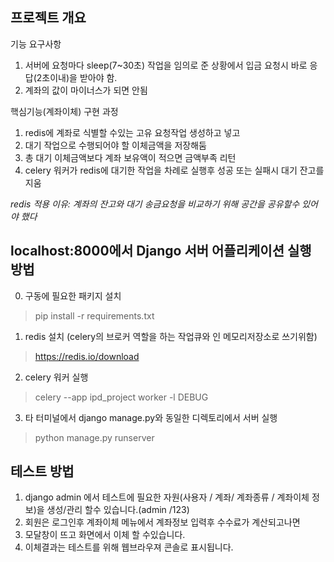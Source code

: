 프로젝트 개요
-------------
기능 요구사항
1. 서버에 요청마다 sleep(7~30초) 작업을 임의로 준 상황에서 입금 요청시 바로 응답(2초이내)을 받아야 함.
2. 계좌의 값이 마이너스가 되면 안됨

핵심기능(계좌이체) 구현 과정
1. redis에 계좌로 식별할 수있는 고유 요청작업 생성하고 넣고 
2. 대기 작업으로 수행되어야 할 이체금액을 저장해둠
3. 총 대기 이체금액보다 계좌 보유액이 적으면 금액부족 리턴
4. celery 워커가 redis에 대기한 작업을 차례로 실행후 성공 또는 실패시 대기 잔고를 지움

*redis 적용 이유: 계좌의 잔고와 대기 송금요청을 비교하기 위해 공간을 공유할수 있어야 했다*


localhost:8000에서 Django 서버 어플리케이션 실행 방법
-------------

0. 구동에 필요한 패키지 설치
> pip install -r requirements.txt

1. redis 설치 (celery의 브로커 역할을 하는 작업큐와 인 메모리저장소로 쓰기위함)
> https://redis.io/download

2. celery 워커 실행
> celery --app  ipd_project worker -l DEBUG

3. 타 터미널에서 django manage.py와 동일한 디렉토리에서 서버 실행
> python manage.py runserver


테스트 방법
-------------
1. django admin 에서 테스트에 필요한 자원(사용자 / 계좌/ 계좌종류 / 계좌이체 정보)을 생성/관리 할수 있습니다.(admin /123) <br>
2. 회원은 로그인후 계좌이체 메뉴에서 계좌정보 입력후 수수료가 계산되고나면 
3. 모달창이 뜨고 화면에서 이체 할 수있습니다.
4. 이체결과는 테스트를 위해 웹브라우져 콘솔로 표시됩니다.

